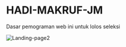 # HADI-MAKRUF-JM
Dasar pemograman web ini untuk lolos seleksi




![Landing-page2](https://user-images.githubusercontent.com/IMG/20201002/194709.jpg)
